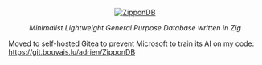 <p align="center">
  <a href="/ZipponDB"><img src="https://mrbounty.github.io/ZipponDB/images/banner.png" alt="ZipponDB"></a>
</p>
<p align="center">
    <em>Minimalist Lightweight General Purpose Database written in Zig</em>
</p>

Moved to self-hosted Gitea to prevent Microsoft to train its AI on my code:
https://git.bouvais.lu/adrien/ZipponDB
